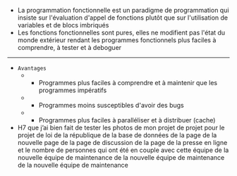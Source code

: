 - La programmation fonctionnelle est un paradigme de programmation qui insiste sur l'évaluation d'appel de fonctions plutôt que sur l'utilisation de variables et de blocs imbriqués
- Les fonctions fonctionnelles sont pures, elles ne modifient pas l'état du monde extérieur rendant les programmes fonctionnels plus faciles à comprendre, à tester et à deboguer
- ----
- `Avantages`
	- - Programmes plus faciles à comprendre et à maintenir que les programmes impératifs
	- - Programmes moins susceptibles d'avoir des bugs
	- - Programmes plus faciles à paralléliser et à distribuer (cache)
- H7 que j’ai bien fait de tester les photos de mon projet de projet pour le projet de loi de la république de la base de données de la page de la nouvelle page de la page de discussion de la page de la presse en ligne et le nombre de personnes qui ont été en couple avec cette équipe de la nouvelle équipe de maintenance de la nouvelle équipe de maintenance de la nouvelle équipe de maintenance